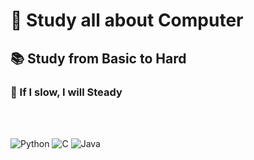 # 🚀 Study all about Computer
## 📚 Study from Basic to Hard  

### 🏃 If I slow, I will Steady
<br>
<br>

![Python](https://img.shields.io/badge/Python-3.9-blue?logo=python)
![C](https://img.shields.io/badge/C-00599C?logo=c)
![Java](https://img.shields.io/badge/Java-ED8B00?logo=openjdk)
